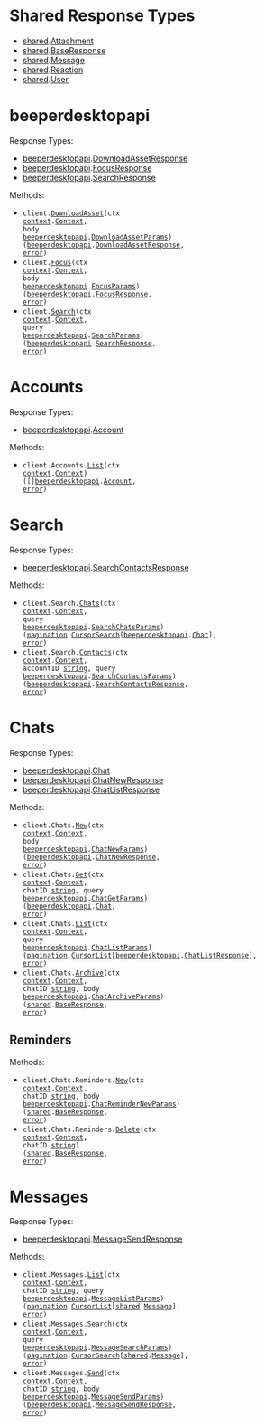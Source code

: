 # Shared Response Types

- <a href="https://pkg.go.dev/github.com/beeper/desktop-api-go/shared">shared</a>.<a href="https://pkg.go.dev/github.com/beeper/desktop-api-go/shared#Attachment">Attachment</a>
- <a href="https://pkg.go.dev/github.com/beeper/desktop-api-go/shared">shared</a>.<a href="https://pkg.go.dev/github.com/beeper/desktop-api-go/shared#BaseResponse">BaseResponse</a>
- <a href="https://pkg.go.dev/github.com/beeper/desktop-api-go/shared">shared</a>.<a href="https://pkg.go.dev/github.com/beeper/desktop-api-go/shared#Message">Message</a>
- <a href="https://pkg.go.dev/github.com/beeper/desktop-api-go/shared">shared</a>.<a href="https://pkg.go.dev/github.com/beeper/desktop-api-go/shared#Reaction">Reaction</a>
- <a href="https://pkg.go.dev/github.com/beeper/desktop-api-go/shared">shared</a>.<a href="https://pkg.go.dev/github.com/beeper/desktop-api-go/shared#User">User</a>

# beeperdesktopapi

Response Types:

- <a href="https://pkg.go.dev/github.com/beeper/desktop-api-go">beeperdesktopapi</a>.<a href="https://pkg.go.dev/github.com/beeper/desktop-api-go#DownloadAssetResponse">DownloadAssetResponse</a>
- <a href="https://pkg.go.dev/github.com/beeper/desktop-api-go">beeperdesktopapi</a>.<a href="https://pkg.go.dev/github.com/beeper/desktop-api-go#FocusResponse">FocusResponse</a>
- <a href="https://pkg.go.dev/github.com/beeper/desktop-api-go">beeperdesktopapi</a>.<a href="https://pkg.go.dev/github.com/beeper/desktop-api-go#SearchResponse">SearchResponse</a>

Methods:

- <code title="post /v1/download-asset">client.<a href="https://pkg.go.dev/github.com/beeper/desktop-api-go#BeeperdesktopapiService.DownloadAsset">DownloadAsset</a>(ctx <a href="https://pkg.go.dev/context">context</a>.<a href="https://pkg.go.dev/context#Context">Context</a>, body <a href="https://pkg.go.dev/github.com/beeper/desktop-api-go">beeperdesktopapi</a>.<a href="https://pkg.go.dev/github.com/beeper/desktop-api-go#DownloadAssetParams">DownloadAssetParams</a>) (<a href="https://pkg.go.dev/github.com/beeper/desktop-api-go">beeperdesktopapi</a>.<a href="https://pkg.go.dev/github.com/beeper/desktop-api-go#DownloadAssetResponse">DownloadAssetResponse</a>, <a href="https://pkg.go.dev/builtin#error">error</a>)</code>
- <code title="post /v1/focus">client.<a href="https://pkg.go.dev/github.com/beeper/desktop-api-go#BeeperdesktopapiService.Focus">Focus</a>(ctx <a href="https://pkg.go.dev/context">context</a>.<a href="https://pkg.go.dev/context#Context">Context</a>, body <a href="https://pkg.go.dev/github.com/beeper/desktop-api-go">beeperdesktopapi</a>.<a href="https://pkg.go.dev/github.com/beeper/desktop-api-go#FocusParams">FocusParams</a>) (<a href="https://pkg.go.dev/github.com/beeper/desktop-api-go">beeperdesktopapi</a>.<a href="https://pkg.go.dev/github.com/beeper/desktop-api-go#FocusResponse">FocusResponse</a>, <a href="https://pkg.go.dev/builtin#error">error</a>)</code>
- <code title="get /v1/search">client.<a href="https://pkg.go.dev/github.com/beeper/desktop-api-go#BeeperdesktopapiService.Search">Search</a>(ctx <a href="https://pkg.go.dev/context">context</a>.<a href="https://pkg.go.dev/context#Context">Context</a>, query <a href="https://pkg.go.dev/github.com/beeper/desktop-api-go">beeperdesktopapi</a>.<a href="https://pkg.go.dev/github.com/beeper/desktop-api-go#SearchParams">SearchParams</a>) (<a href="https://pkg.go.dev/github.com/beeper/desktop-api-go">beeperdesktopapi</a>.<a href="https://pkg.go.dev/github.com/beeper/desktop-api-go#SearchResponse">SearchResponse</a>, <a href="https://pkg.go.dev/builtin#error">error</a>)</code>

# Accounts

Response Types:

- <a href="https://pkg.go.dev/github.com/beeper/desktop-api-go">beeperdesktopapi</a>.<a href="https://pkg.go.dev/github.com/beeper/desktop-api-go#Account">Account</a>

Methods:

- <code title="get /v1/accounts">client.Accounts.<a href="https://pkg.go.dev/github.com/beeper/desktop-api-go#AccountService.List">List</a>(ctx <a href="https://pkg.go.dev/context">context</a>.<a href="https://pkg.go.dev/context#Context">Context</a>) ([]<a href="https://pkg.go.dev/github.com/beeper/desktop-api-go">beeperdesktopapi</a>.<a href="https://pkg.go.dev/github.com/beeper/desktop-api-go#Account">Account</a>, <a href="https://pkg.go.dev/builtin#error">error</a>)</code>

# Search

Response Types:

- <a href="https://pkg.go.dev/github.com/beeper/desktop-api-go">beeperdesktopapi</a>.<a href="https://pkg.go.dev/github.com/beeper/desktop-api-go#SearchContactsResponse">SearchContactsResponse</a>

Methods:

- <code title="get /v1/search/chats">client.Search.<a href="https://pkg.go.dev/github.com/beeper/desktop-api-go#SearchService.Chats">Chats</a>(ctx <a href="https://pkg.go.dev/context">context</a>.<a href="https://pkg.go.dev/context#Context">Context</a>, query <a href="https://pkg.go.dev/github.com/beeper/desktop-api-go">beeperdesktopapi</a>.<a href="https://pkg.go.dev/github.com/beeper/desktop-api-go#SearchChatsParams">SearchChatsParams</a>) (<a href="https://pkg.go.dev/github.com/beeper/desktop-api-go/packages/pagination">pagination</a>.<a href="https://pkg.go.dev/github.com/beeper/desktop-api-go/packages/pagination#CursorSearch">CursorSearch</a>[<a href="https://pkg.go.dev/github.com/beeper/desktop-api-go">beeperdesktopapi</a>.<a href="https://pkg.go.dev/github.com/beeper/desktop-api-go#Chat">Chat</a>], <a href="https://pkg.go.dev/builtin#error">error</a>)</code>
- <code title="get /v1/search/contacts/{accountID}">client.Search.<a href="https://pkg.go.dev/github.com/beeper/desktop-api-go#SearchService.Contacts">Contacts</a>(ctx <a href="https://pkg.go.dev/context">context</a>.<a href="https://pkg.go.dev/context#Context">Context</a>, accountID <a href="https://pkg.go.dev/builtin#string">string</a>, query <a href="https://pkg.go.dev/github.com/beeper/desktop-api-go">beeperdesktopapi</a>.<a href="https://pkg.go.dev/github.com/beeper/desktop-api-go#SearchContactsParams">SearchContactsParams</a>) (<a href="https://pkg.go.dev/github.com/beeper/desktop-api-go">beeperdesktopapi</a>.<a href="https://pkg.go.dev/github.com/beeper/desktop-api-go#SearchContactsResponse">SearchContactsResponse</a>, <a href="https://pkg.go.dev/builtin#error">error</a>)</code>

# Chats

Response Types:

- <a href="https://pkg.go.dev/github.com/beeper/desktop-api-go">beeperdesktopapi</a>.<a href="https://pkg.go.dev/github.com/beeper/desktop-api-go#Chat">Chat</a>
- <a href="https://pkg.go.dev/github.com/beeper/desktop-api-go">beeperdesktopapi</a>.<a href="https://pkg.go.dev/github.com/beeper/desktop-api-go#ChatNewResponse">ChatNewResponse</a>
- <a href="https://pkg.go.dev/github.com/beeper/desktop-api-go">beeperdesktopapi</a>.<a href="https://pkg.go.dev/github.com/beeper/desktop-api-go#ChatListResponse">ChatListResponse</a>

Methods:

- <code title="post /v1/chats">client.Chats.<a href="https://pkg.go.dev/github.com/beeper/desktop-api-go#ChatService.New">New</a>(ctx <a href="https://pkg.go.dev/context">context</a>.<a href="https://pkg.go.dev/context#Context">Context</a>, body <a href="https://pkg.go.dev/github.com/beeper/desktop-api-go">beeperdesktopapi</a>.<a href="https://pkg.go.dev/github.com/beeper/desktop-api-go#ChatNewParams">ChatNewParams</a>) (<a href="https://pkg.go.dev/github.com/beeper/desktop-api-go">beeperdesktopapi</a>.<a href="https://pkg.go.dev/github.com/beeper/desktop-api-go#ChatNewResponse">ChatNewResponse</a>, <a href="https://pkg.go.dev/builtin#error">error</a>)</code>
- <code title="get /v1/chats/{chatID}">client.Chats.<a href="https://pkg.go.dev/github.com/beeper/desktop-api-go#ChatService.Get">Get</a>(ctx <a href="https://pkg.go.dev/context">context</a>.<a href="https://pkg.go.dev/context#Context">Context</a>, chatID <a href="https://pkg.go.dev/builtin#string">string</a>, query <a href="https://pkg.go.dev/github.com/beeper/desktop-api-go">beeperdesktopapi</a>.<a href="https://pkg.go.dev/github.com/beeper/desktop-api-go#ChatGetParams">ChatGetParams</a>) (<a href="https://pkg.go.dev/github.com/beeper/desktop-api-go">beeperdesktopapi</a>.<a href="https://pkg.go.dev/github.com/beeper/desktop-api-go#Chat">Chat</a>, <a href="https://pkg.go.dev/builtin#error">error</a>)</code>
- <code title="get /v1/chats">client.Chats.<a href="https://pkg.go.dev/github.com/beeper/desktop-api-go#ChatService.List">List</a>(ctx <a href="https://pkg.go.dev/context">context</a>.<a href="https://pkg.go.dev/context#Context">Context</a>, query <a href="https://pkg.go.dev/github.com/beeper/desktop-api-go">beeperdesktopapi</a>.<a href="https://pkg.go.dev/github.com/beeper/desktop-api-go#ChatListParams">ChatListParams</a>) (<a href="https://pkg.go.dev/github.com/beeper/desktop-api-go/packages/pagination">pagination</a>.<a href="https://pkg.go.dev/github.com/beeper/desktop-api-go/packages/pagination#CursorList">CursorList</a>[<a href="https://pkg.go.dev/github.com/beeper/desktop-api-go">beeperdesktopapi</a>.<a href="https://pkg.go.dev/github.com/beeper/desktop-api-go#ChatListResponse">ChatListResponse</a>], <a href="https://pkg.go.dev/builtin#error">error</a>)</code>
- <code title="post /v1/chats/{chatID}/archive">client.Chats.<a href="https://pkg.go.dev/github.com/beeper/desktop-api-go#ChatService.Archive">Archive</a>(ctx <a href="https://pkg.go.dev/context">context</a>.<a href="https://pkg.go.dev/context#Context">Context</a>, chatID <a href="https://pkg.go.dev/builtin#string">string</a>, body <a href="https://pkg.go.dev/github.com/beeper/desktop-api-go">beeperdesktopapi</a>.<a href="https://pkg.go.dev/github.com/beeper/desktop-api-go#ChatArchiveParams">ChatArchiveParams</a>) (<a href="https://pkg.go.dev/github.com/beeper/desktop-api-go/shared">shared</a>.<a href="https://pkg.go.dev/github.com/beeper/desktop-api-go/shared#BaseResponse">BaseResponse</a>, <a href="https://pkg.go.dev/builtin#error">error</a>)</code>

## Reminders

Methods:

- <code title="post /v1/chats/{chatID}/reminders">client.Chats.Reminders.<a href="https://pkg.go.dev/github.com/beeper/desktop-api-go#ChatReminderService.New">New</a>(ctx <a href="https://pkg.go.dev/context">context</a>.<a href="https://pkg.go.dev/context#Context">Context</a>, chatID <a href="https://pkg.go.dev/builtin#string">string</a>, body <a href="https://pkg.go.dev/github.com/beeper/desktop-api-go">beeperdesktopapi</a>.<a href="https://pkg.go.dev/github.com/beeper/desktop-api-go#ChatReminderNewParams">ChatReminderNewParams</a>) (<a href="https://pkg.go.dev/github.com/beeper/desktop-api-go/shared">shared</a>.<a href="https://pkg.go.dev/github.com/beeper/desktop-api-go/shared#BaseResponse">BaseResponse</a>, <a href="https://pkg.go.dev/builtin#error">error</a>)</code>
- <code title="delete /v1/chats/{chatID}/reminders">client.Chats.Reminders.<a href="https://pkg.go.dev/github.com/beeper/desktop-api-go#ChatReminderService.Delete">Delete</a>(ctx <a href="https://pkg.go.dev/context">context</a>.<a href="https://pkg.go.dev/context#Context">Context</a>, chatID <a href="https://pkg.go.dev/builtin#string">string</a>) (<a href="https://pkg.go.dev/github.com/beeper/desktop-api-go/shared">shared</a>.<a href="https://pkg.go.dev/github.com/beeper/desktop-api-go/shared#BaseResponse">BaseResponse</a>, <a href="https://pkg.go.dev/builtin#error">error</a>)</code>

# Messages

Response Types:

- <a href="https://pkg.go.dev/github.com/beeper/desktop-api-go">beeperdesktopapi</a>.<a href="https://pkg.go.dev/github.com/beeper/desktop-api-go#MessageSendResponse">MessageSendResponse</a>

Methods:

- <code title="get /v1/chats/{chatID}/messages">client.Messages.<a href="https://pkg.go.dev/github.com/beeper/desktop-api-go#MessageService.List">List</a>(ctx <a href="https://pkg.go.dev/context">context</a>.<a href="https://pkg.go.dev/context#Context">Context</a>, chatID <a href="https://pkg.go.dev/builtin#string">string</a>, query <a href="https://pkg.go.dev/github.com/beeper/desktop-api-go">beeperdesktopapi</a>.<a href="https://pkg.go.dev/github.com/beeper/desktop-api-go#MessageListParams">MessageListParams</a>) (<a href="https://pkg.go.dev/github.com/beeper/desktop-api-go/packages/pagination">pagination</a>.<a href="https://pkg.go.dev/github.com/beeper/desktop-api-go/packages/pagination#CursorList">CursorList</a>[<a href="https://pkg.go.dev/github.com/beeper/desktop-api-go/shared">shared</a>.<a href="https://pkg.go.dev/github.com/beeper/desktop-api-go/shared#Message">Message</a>], <a href="https://pkg.go.dev/builtin#error">error</a>)</code>
- <code title="get /v1/search/messages">client.Messages.<a href="https://pkg.go.dev/github.com/beeper/desktop-api-go#MessageService.Search">Search</a>(ctx <a href="https://pkg.go.dev/context">context</a>.<a href="https://pkg.go.dev/context#Context">Context</a>, query <a href="https://pkg.go.dev/github.com/beeper/desktop-api-go">beeperdesktopapi</a>.<a href="https://pkg.go.dev/github.com/beeper/desktop-api-go#MessageSearchParams">MessageSearchParams</a>) (<a href="https://pkg.go.dev/github.com/beeper/desktop-api-go/packages/pagination">pagination</a>.<a href="https://pkg.go.dev/github.com/beeper/desktop-api-go/packages/pagination#CursorSearch">CursorSearch</a>[<a href="https://pkg.go.dev/github.com/beeper/desktop-api-go/shared">shared</a>.<a href="https://pkg.go.dev/github.com/beeper/desktop-api-go/shared#Message">Message</a>], <a href="https://pkg.go.dev/builtin#error">error</a>)</code>
- <code title="post /v1/chats/{chatID}/messages">client.Messages.<a href="https://pkg.go.dev/github.com/beeper/desktop-api-go#MessageService.Send">Send</a>(ctx <a href="https://pkg.go.dev/context">context</a>.<a href="https://pkg.go.dev/context#Context">Context</a>, chatID <a href="https://pkg.go.dev/builtin#string">string</a>, body <a href="https://pkg.go.dev/github.com/beeper/desktop-api-go">beeperdesktopapi</a>.<a href="https://pkg.go.dev/github.com/beeper/desktop-api-go#MessageSendParams">MessageSendParams</a>) (<a href="https://pkg.go.dev/github.com/beeper/desktop-api-go">beeperdesktopapi</a>.<a href="https://pkg.go.dev/github.com/beeper/desktop-api-go#MessageSendResponse">MessageSendResponse</a>, <a href="https://pkg.go.dev/builtin#error">error</a>)</code>
